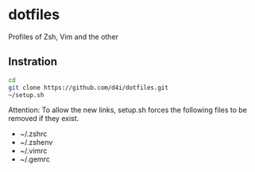 dotfiles
========

Profiles of Zsh, Vim and the other

Instration
----------

```sh
cd
git clone https://github.com/d4i/dotfiles.git
~/setup.sh
```

Attention: To allow the new links, setup.sh forces the following files to be removed if they exist.

* ~/.zshrc
* ~/.zshenv
* ~/.vimrc
* ~/.gemrc
